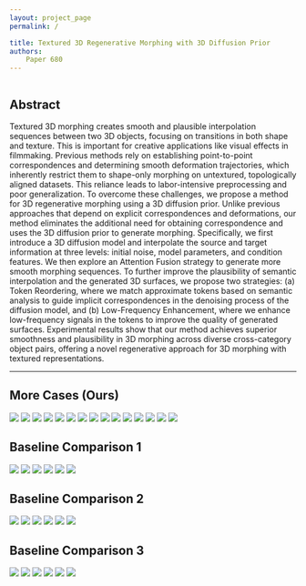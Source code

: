 ```yaml
---
layout: project_page
permalink: /

title: Textured 3D Regenerative Morphing with 3D Diffusion Prior
authors:
    Paper 680
---
```


<!-- Using HTML to center the abstract -->
<div class="columns is-centered has-text-centered">
    <div class="column is-four-fifths">
        <h2>Abstract</h2>
        <div class="content has-text-justified">
Textured 3D morphing creates smooth and plausible interpolation sequences between two 3D objects, focusing on transitions in both shape and texture. This is important for creative applications like visual effects in filmmaking. Previous methods rely on establishing point-to-point correspondences and determining smooth deformation trajectories, which inherently restrict them to shape-only morphing on untextured, topologically aligned datasets. This reliance leads to labor-intensive preprocessing and poor generalization. To overcome these challenges, we propose a method for 3D regenerative morphing using a 3D diffusion prior. Unlike previous approaches that depend on explicit correspondences and deformations, our method eliminates the additional need for obtaining correspondence and uses the 3D diffusion prior to generate morphing. Specifically, we first introduce a 3D diffusion model and interpolate the source and target information at three levels: initial noise, model parameters, and condition features. We then explore an Attention Fusion strategy to generate more smooth morphing sequences. To further improve the plausibility of semantic interpolation and the generated 3D surfaces, we propose two strategies: (a) Token Reordering, where we match approximate tokens based on semantic analysis to guide implicit correspondences in the denoising process of the diffusion model, and (b) Low-Frequency Enhancement, where we enhance low-frequency signals in the tokens to improve the quality of generated surfaces. Experimental results show that our method achieves superior smoothness and plausibility in 3D morphing across diverse cross-category object pairs, offering a novel regenerative approach for 3D morphing with textured representations.
        </div>
    </div>
</div>

---

## More Cases (Ours)

![](/static/image/video_ours_1.gif) ![](/static/image/video_ours_2.gif)
![](/static/image/video_ours_3.gif) ![](/static/image/video_ours_4.gif)
![](/static/image/video_ours_5.gif) ![](/static/image/video_ours_6.gif)
![](/static/image/video_ours_7.gif) ![](/static/image/video_ours_8.gif)
![](/static/image/video_ours_9.gif) ![](/static/image/video_ours_10.gif)
![](/static/image/video_ours_11.gif) ![](/static/image/video_ours_12.gif)
![](/static/image/video_ours_13.gif) ![](/static/image/video_ours_14.gif)
![](/static/image/video_ours_15.gif) 

## Baseline Comparison 1

![](/static/image/case_1_diffmorpher.gif) ![](/static/image/case_1_aid.gif)
![](/static/image/case_1_mvadapter.gif) ![](/static/image/case_1_luma.gif)
![](/static/image/case_1_morphflow.gif) ![](/static/image/case_1_ours.gif)

## Baseline Comparison 2

![](/static/image/case_2_diffmorpher.gif) ![](/static/image/case_2_aid.gif)
![](/static/image/case_2_mvadapter.gif) ![](/static/image/case_2_luma.gif)
![](/static/image/case_2_morphflow.gif) ![](/static/image/case_2_ours.gif)

## Baseline Comparison 3

![](/static/image/case_3_diffmorpher.gif) ![](/static/image/case_3_aid.gif)
![](/static/image/case_3_mvadapter.gif) ![](/static/image/case_3_luma.gif)
![](/static/image/case_3_morphflow.gif) ![](/static/image/case_3_ours.gif)



